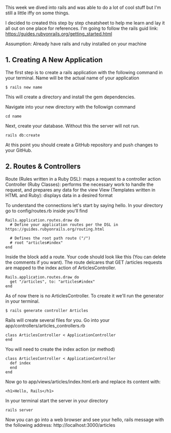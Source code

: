 This week we dived into rails and was able to do a lot of cool stuff but I'm still a little iffy on some things. 

I decided to created this step by step cheatsheet to help me learn and lay it all out on one place for references. I'm going to follow the rails guid link: 
https://guides.rubyonrails.org/getting_started.html

Assumption: Already have rails and ruby installed on your machine

## 1. Creating A New Application

The first step is to create a rails application with the following command in your terminal.
Name will be the actual name of your application

```
$ rails new name
```
This will create a directory and install the gem dependencies.

Navigate into your new directory with the followign command

```
cd name
```

Next, create your database. Without this the server will not run. 
```
rails db:create
```

At this point you should create a GitHub repository and push changes to your GitHub.

## 2. Routes & Controllers
Route (Rules written in a Ruby DSL): maps a request to a controller action
Controller (Ruby Classes): performs the necessary work to handle the request, and prepares any data for the view
View (Templates written in HTML and Ruby): displays data in a desired format

To understand the connections let's start by saying hello.
In your directory go to config/routes.rb inside you'll find
```
Rails.application.routes.draw do
  # Define your application routes per the DSL in https://guides.rubyonrails.org/routing.html

  # Defines the root path route ("/")
  # root "articles#index"
end
```

Inside the block add a route. Your code should look like this (You can delete the comments if you want). The route delcares that GET /articles requests are mapped to the index action of ArticlesController. 
```
Rails.application.routes.draw do
  get "/articles", to: "articles#index"
end
```

As of now there is no ArticlesController. To create it we'll run the generator in your terminal.
```
$ rails generate controller Articles
```

Rails will create several files for you. Go into your app/controllers/articles_controllers.rb
```
class ArticlesController < ApplicationController
end
```

You will need to create the index action (or method)
```
class ArticlesController < ApplicationController
  def index
  end
end
```

Now go to app/views/articles/index.html.erb and replace its content with:
```
<h1>Hello, Rails</h1>
```

In your terminal start the server in your directory
```
rails server
```
Now you can go into a web browser and see your hello, rails message with the following address: http://localhost:3000/articles



